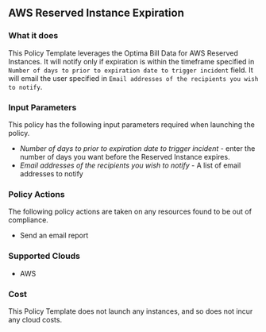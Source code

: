 ## AWS Reserved Instance Expiration

### What it does

This Policy Template leverages the Optima Bill Data for AWS Reserved Instances. It will notify only if expiration is within the timeframe specified in `Number of days to prior to expiration date to trigger incident` field. It will email the user specified in `Email addresses of the recipients you wish to notify`.  


### Input Parameters

This policy has the following input parameters required when launching the policy.

- *Number of days to prior to expiration date to trigger incident* - enter the number of days you want before the Reserved Instance expires.
- *Email addresses of the recipients you wish to notify* - A list of email addresses to notify

### Policy Actions

The following policy actions are taken on any resources found to be out of compliance.

- Send an email report

### Supported Clouds

- AWS

### Cost

This Policy Template does not launch any instances, and so does not incur any cloud costs.
